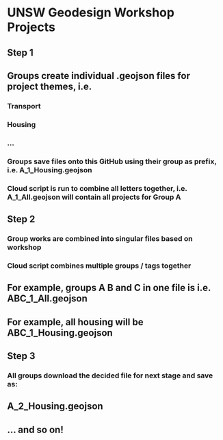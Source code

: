 # UNSW Geodesign Workshop Projects


## Step 1 
## Groups create individual .geojson files for project themes, i.e. 

### Transport
### Housing
### ...

### Groups save files onto this GitHub using their group as prefix, i.e. A_1_Housing.geojson
### Cloud script is run to combine all letters together, i.e. A_1_All.geojson will contain all projects for Group A

## Step 2 
### Group works are combined into singular files based on workshop
### Cloud script combines multiple groups / tags together
## For example, groups A B and C in one file is i.e. ABC_1_All.geojson
## For example, all housing will be ABC_1_Housing.geojson

## Step 3 
### All groups download the decided file for next stage and save as:
## A_2_Housing.geojson

## ... and so on! 


